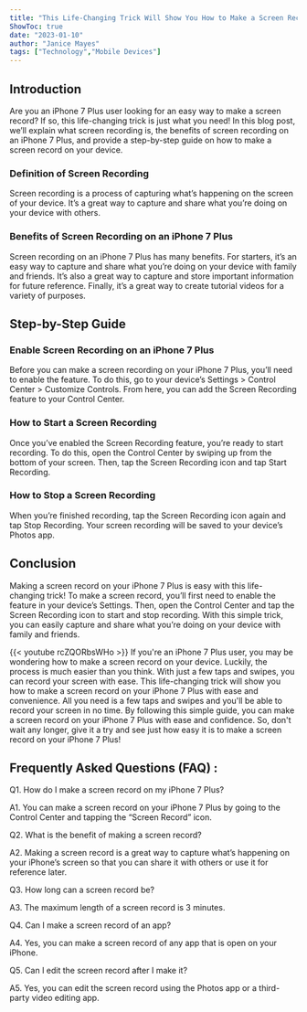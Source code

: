 ```yaml
---
title: "This Life-Changing Trick Will Show You How to Make a Screen Record on Your iPhone 7 Plus!"
ShowToc: true 
date: "2023-01-10"
author: "Janice Mayes" 
tags: ["Technology","Mobile Devices"]
---
```

## Introduction

Are you an iPhone 7 Plus user looking for an easy way to make a screen record? If so, this life-changing trick is just what you need! In this blog post, we’ll explain what screen recording is, the benefits of screen recording on an iPhone 7 Plus, and provide a step-by-step guide on how to make a screen record on your device.

### Definition of Screen Recording

Screen recording is a process of capturing what’s happening on the screen of your device. It’s a great way to capture and share what you’re doing on your device with others.

### Benefits of Screen Recording on an iPhone 7 Plus

Screen recording on an iPhone 7 Plus has many benefits. For starters, it’s an easy way to capture and share what you’re doing on your device with family and friends. It’s also a great way to capture and store important information for future reference. Finally, it’s a great way to create tutorial videos for a variety of purposes.

## Step-by-Step Guide

### Enable Screen Recording on an iPhone 7 Plus

Before you can make a screen recording on your iPhone 7 Plus, you’ll need to enable the feature. To do this, go to your device’s Settings > Control Center > Customize Controls. From here, you can add the Screen Recording feature to your Control Center.

### How to Start a Screen Recording

Once you’ve enabled the Screen Recording feature, you’re ready to start recording. To do this, open the Control Center by swiping up from the bottom of your screen. Then, tap the Screen Recording icon and tap Start Recording.

### How to Stop a Screen Recording

When you’re finished recording, tap the Screen Recording icon again and tap Stop Recording. Your screen recording will be saved to your device’s Photos app.

## Conclusion

Making a screen record on your iPhone 7 Plus is easy with this life-changing trick! To make a screen record, you’ll first need to enable the feature in your device’s Settings. Then, open the Control Center and tap the Screen Recording icon to start and stop recording. With this simple trick, you can easily capture and share what you’re doing on your device with family and friends.

{{< youtube rcZQORbsWHo >}} 
If you're an iPhone 7 Plus user, you may be wondering how to make a screen record on your device. Luckily, the process is much easier than you think. With just a few taps and swipes, you can record your screen with ease. This life-changing trick will show you how to make a screen record on your iPhone 7 Plus with ease and convenience. All you need is a few taps and swipes and you'll be able to record your screen in no time. By following this simple guide, you can make a screen record on your iPhone 7 Plus with ease and confidence. So, don't wait any longer, give it a try and see just how easy it is to make a screen record on your iPhone 7 Plus!

## Frequently Asked Questions (FAQ) :
Q1. How do I make a screen record on my iPhone 7 Plus?

A1. You can make a screen record on your iPhone 7 Plus by going to the Control Center and tapping the “Screen Record” icon.

Q2. What is the benefit of making a screen record?

A2. Making a screen record is a great way to capture what’s happening on your iPhone’s screen so that you can share it with others or use it for reference later.

Q3. How long can a screen record be?

A3. The maximum length of a screen record is 3 minutes.

Q4. Can I make a screen record of an app?

A4. Yes, you can make a screen record of any app that is open on your iPhone.

Q5. Can I edit the screen record after I make it?

A5. Yes, you can edit the screen record using the Photos app or a third-party video editing app.


